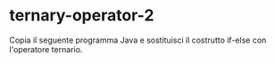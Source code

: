 # ternary-operator-2
Copia il seguente programma Java e sostituisci il costrutto if-else con l'operatore ternario.